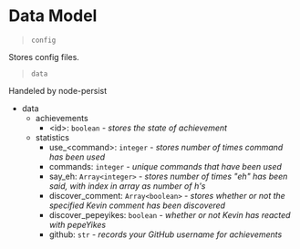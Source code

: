 # Data Model

> `config`

Stores config files.

> `data`

Handeled by node-persist

* data
  * achievements
    * \<id>: `boolean` - *stores the state of achievement*
  * statistics
    * use_\<command>: `integer` - *stores number of times command has been used*
    * commands: `integer` - *unique commands that have been used*
    * say_eh: `Array<integer>` - *stores number of times "eh" has been said, with index in array as number of h's*
    * discover_comment: `Array<boolean>` - *stores whether or not the specified Kevin comment has been discovered*
    * discover_pepeyikes: `boolean` - *whether or not Kevin has reacted with pepeYikes*
    * github: `str` - *records your GitHub username for achievements*
